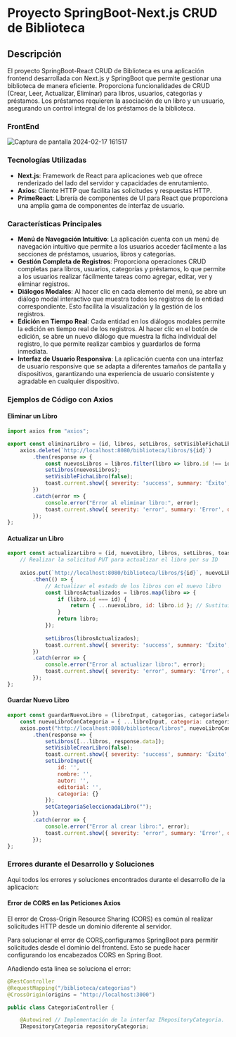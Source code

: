 # Proyecto SpringBoot-Next.js CRUD de Biblioteca

## Descripción
El proyecto SpringBoot-React CRUD de Biblioteca es una aplicación frontend desarrollada con Next.js y SpringBoot que permite gestionar una biblioteca de manera eficiente. Proporciona funcionalidades de CRUD (Crear, Leer, Actualizar, Eliminar) para libros, usuarios, categorías y préstamos. Los préstamos requieren la asociación de un libro y un usuario, asegurando un control integral de los préstamos de la biblioteca.

### FrontEnd

![Captura de pantalla 2024-02-17 161517](https://github.com/Leo0756/BibliotecaSpringBoot/assets/92804753/06042696-a7f9-43f0-98ff-a7f9c8f4bb1f)


### Tecnologías Utilizadas
- **Next.js**: Framework de React para aplicaciones web que ofrece renderizado del lado del servidor y capacidades de enrutamiento.
- **Axios**: Cliente HTTP que facilita las solicitudes y respuestas HTTP.
- **PrimeReact**: Librería de componentes de UI para React que proporciona una amplia gama de componentes de interfaz de usuario.

### Características Principales
- **Menú de Navegación Intuitivo**: La aplicación cuenta con un menú de navegación intuitivo que permite a los usuarios acceder fácilmente a las secciones de préstamos, usuarios, libros y categorías.
- **Gestión Completa de Registros**: Proporciona operaciones CRUD completas para libros, usuarios, categorías y préstamos, lo que permite a los usuarios realizar fácilmente tareas como agregar, editar, ver y eliminar registros.
- **Diálogos Modales**: Al hacer clic en cada elemento del menú, se abre un diálogo modal interactivo que muestra todos los registros de la entidad correspondiente. Esto facilita la visualización y la gestión de los registros.
- **Edición en Tiempo Real**: Cada entidad en los diálogos modales permite la edición en tiempo real de los registros. Al hacer clic en el botón de edición, se abre un nuevo diálogo que muestra la ficha individual del registro, lo que permite realizar cambios y guardarlos de forma inmediata.
- **Interfaz de Usuario Responsiva**: La aplicación cuenta con una interfaz de usuario responsive que se adapta a diferentes tamaños de pantalla y dispositivos, garantizando una experiencia de usuario consistente y agradable en cualquier dispositivo.

### Ejemplos de Código con Axios

#### Eliminar un Libro
```javascript
import axios from "axios";

export const eliminarLibro = (id, libros, setLibros, setVisibleFichaLibro, toast) => {
    axios.delete(`http://localhost:8080/biblioteca/libros/${id}`)
        .then(response => {
            const nuevosLibros = libros.filter(libro => libro.id !== id);
            setLibros(nuevosLibros);
            setVisibleFichaLibro(false);
            toast.current.show({ severity: 'success', summary: 'Éxito', detail: 'Libro eliminado correctamente', life: 3000 });
        })
        .catch(error => {
            console.error("Error al eliminar libro:", error);
            toast.current.show({ severity: 'error', summary: 'Error', detail: 'Error al eliminar el libro', life: 3000 });
        });
};
```
#### Actualizar un Libro
```javascript
export const actualizarLibro = (id, nuevoLibro, libros, setLibros, toast) => {
    // Realizar la solicitud PUT para actualizar el libro por su ID
  
    axios.put(`http://localhost:8080/biblioteca/libros/${id}`, nuevoLibro)
        .then(() => {
            // Actualizar el estado de los libros con el nuevo libro
            const librosActualizados = libros.map(libro => {
                if (libro.id === id) {
                    return { ...nuevoLibro, id: libro.id }; // Sustituir el libro existente con el nuevoLibro
                }
                return libro;
            });
            
            setLibros(librosActualizados);
            toast.current.show({ severity: 'success', summary: 'Éxito', detail: 'Libro actualizado correctamente', life: 3000 });
        })
        .catch(error => {
            console.error("Error al actualizar libro:", error);
            toast.current.show({ severity: 'error', summary: 'Error', detail: 'Error al actualizar el libro', life: 3000 });
        });
};
```
#### Guardar Nuevo Libro
```javascript
export const guardarNuevoLibro = (libroInput, categorias, categoriaSeleccionadaLibro, libros, setLibros, setVisibleCrearLibro, toast, setLibroInput, setCategoriaSeleccionadaLibro) => {
    const nuevoLibroConCategoria = { ...libroInput, categoria: categorias.find(cat => cat.id === categoriaSeleccionadaLibro) };
    axios.post("http://localhost:8080/biblioteca/libros", nuevoLibroConCategoria)
        .then(response => {
            setLibros([...libros, response.data]);
            setVisibleCrearLibro(false);
            toast.current.show({ severity: 'success', summary: 'Éxito', detail: 'Libro creado correctamente', life: 3000 });
            setLibroInput({
                id: '',
                nombre: '',
                autor: '',
                editorial: '',
                categoria: {}
            });
            setCategoriaSeleccionadaLibro("");
        })
        .catch(error => {
            console.error("Error al crear libro:", error);
            toast.current.show({ severity: 'error', summary: 'Error', detail: 'Error al crear el libro', life: 3000 });
        });
};
```
### Errores durante el Desarrollo y Soluciones

Aqui todos los errores y soluciones encontrados durante el desarrollo de la aplicacion:

#### Error de CORS en las Peticiones Axios

El error de Cross-Origin Resource Sharing (CORS) es común al realizar solicitudes HTTP desde un dominio diferente al servidor.

Para solucionar el error de CORS,configuramos SpringBoot para permitir solicitudes desde el dominio del frontend. Esto se puede hacer configurando los encabezados CORS en Spring Boot.

Añadiendo esta linea se soluciona el error:

```java
@RestController
@RequestMapping("/biblioteca/categorias")
@CrossOrigin(origins = "http://localhost:3000")

public class CategoriaController {

    @Autowired // Implementación de la interfaz IRepositoryCategoria.
    IRepositoryCategoria repositoryCategoria;
```

